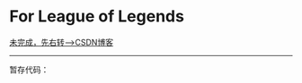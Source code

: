 # For League of Legends
[未完成，先右转——>CSDN博客](https://blog.csdn.net/qq_31567525)

----------------------------

暂存代码：
```cpp
```

